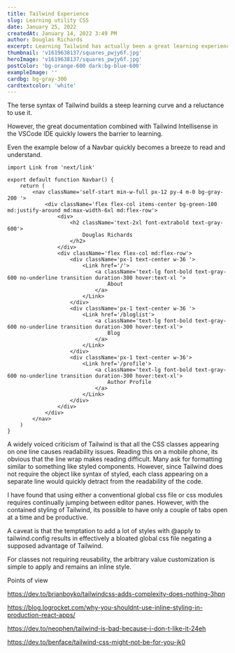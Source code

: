 ```yaml
---
title: Tailwind Experience
slug: Learning utility CSS
date: January 25, 2022
createdAt: January 14, 2022 3:49 PM
author: Douglas Richards
excerpt: Learning Tailwind has actually been a great learning experience for buiding CSS knowledge.
thumbnail: 'v1619638137/squares_pwjy6f.jpg'
heroImage: 'v1619638137/squares_pwjy6f.jpg'
postColor: 'bg-orange-600 dark:bg-blue-600'
exampleImage: ''
cardbg: bg-gray-300
cardtextcolor: 'white'
---
```


The terse syntax of Tailwind builds a steep learning curve and a reluctance to use it.

However, the great documentation combined with Tailwind Intellisense in the VSCode IDE quickly lowers the barrier to learning.

Even the example below of a Navbar quickly becomes a breeze to read and understand.

```
import Link from 'next/link'

export default function Navbar() {
	return (
		<nav className='self-start min-w-full px-12 py-4 m-0 bg-gray-200 '>
			<div className='flex flex-col items-center bg-green-100 md:justify-around md:max-width-6xl md:flex-row'>
				<div>
					<h2 className='text-2xl font-extrabold text-gray-600'>
						Douglas Richards
					</h2>
				</div>
				<div className='flex flex-col md:flex-row'>
					<div className='px-1 text-center w-36 '>
						<Link href='/'>
							<a className='text-lg font-bold text-gray-600 no-underline transition duration-300 hover:text-xl '>
								About
							</a>
						</Link>
					</div>
					<div className='px-1 text-center w-36 '>
						<Link href='/bloglist'>
							<a className='text-lg font-bold text-gray-600 no-underline transition duration-300 hover:text-xl'>
								Blog
							</a>
						</Link>
					</div>
					<div className='px-1 text-center w-36'>
						<Link href='/profile'>
							<a className='text-lg font-bold text-gray-600 no-underline transition duration-300 hover:text-xl'>
								Author Profile
							</a>
						</Link>
					</div>
				</div>
			</div>
		</nav>
	)
}
```

A widely voiced criticism of Tailwind is that all the CSS classes appearing on one line causes readability issues. Reading this on a mobile phone, its obvious that the line wrap makes reading difficult. Many ask for formatting similar to something like styled components. However, since Tailwind does not require the object like syntax of styled, each class appearing on a separate line would quickly detract from the readability of the code.

I have found that using either a conventional global css file or css modules requires continually jumping between editor panes. However, with the contained styling of Tailwind, its possible to have only a couple of tabs open at a time and be productive.

A caveat is that the temptation to add a lot of styles with @apply to tailwind.config results in effectively a bloated global css file negating a supposed advantage of Tailwind.

For classes not requiring reusability, the arbitrary value customization is simple to apply and remains an inline style.

Points of view

https://dev.to/brianboyko/tailwindcss-adds-complexity-does-nothing-3hpn

https://blog.logrocket.com/why-you-shouldnt-use-inline-styling-in-production-react-apps/

https://dev.to/neophen/tailwind-is-bad-because-i-don-t-like-it-24eh

https://dev.to/benface/tailwind-css-might-not-be-for-you-jk0
